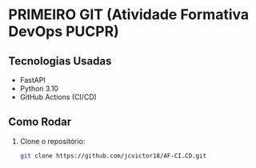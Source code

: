 # PRIMEIRO GIT (Atividade Formativa DevOps PUCPR)

## Tecnologias Usadas

- FastAPI
- Python 3.10
- GitHub Actions (CI/CD)

## Como Rodar

1. Clone o repositório:
   ```bash
   git clone https://github.com/jcvictor18/AF-CI.CD.git
